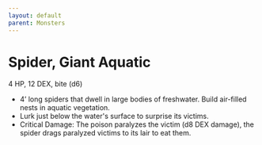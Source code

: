 ```yaml
---
layout: default
parent: Monsters
---
```

# Spider, Giant Aquatic

4 HP, 12 DEX, bite (d6)

-   4’ long spiders that dwell in large bodies of freshwater. Build
    air-filled nests in aquatic vegetation.
-   Lurk just below the water's surface to surprise its victims.
-   Critical Damage: The poison paralyzes the victim (d8 DEX damage),
    the spider drags paralyzed victims to its lair to eat them.

